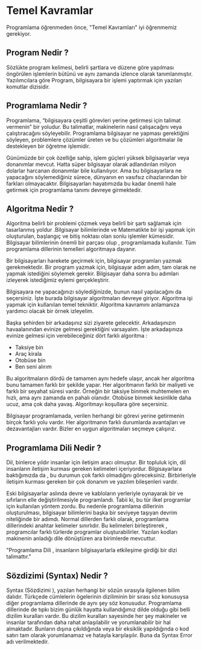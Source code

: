 # Temel Kavramlar
Programlama öğrenmeden önce, "Temel Kavramları" iyi öğrenmemiz gerekiyor.

## Program Nedir ?
Sözlükte program kelimesi, belirli şartlara ve düzene göre yapılması öngörülen işlemlerin bütünü ve aynı zamanda izlence olarak tanımlanmıştır. Yazılımcılara göre Program, bilgisayara bir işlemi yaptırmak için yazılan komutlar dizisidir.

## Programlama Nedir ?
Programlama, “bilgisayara çeşitli görevleri yerine getirmesi için talimat vermenin” bir yoludur. Bu talimatlar, makinelerin nasıl çalışacağını veya çalıştıracağını söyleyebilir. Programlama bilgisayar ne yapması gerektiğini söyleyen, problemlere çözümler üreten ve bu çözümleri algoritmalar ile destekleyen bir öğretme işlemidir.

Günümüzde bir çok özelliğe sahip, işlem güçleri yüksek bilgisayarlar veya donanımlar mevcut. Hatta süper bilgisayar olarak adlandırılan milyon dolarlar harcanan donanımlar bile kullanılıyor. Ama bu bilgisayarlara ne yapacağını söylemediğiniz sürece, dünyanın en vasıfsız cihazlarından bir farkları olmayacaktır. Bilgisayarları hayatımızda bu kadar önemli hale getirmek için programlama tanımı devreye girmektedir.

## Algoritma Nedir ?
Algoritma belirli bir problemi çözmek veya belirli bir şartı sağlamak için tasarlanmış yoldur .Bilgisayar bilimlerinde ve Matematikte bir işi yapmak için oluşturulan, başlangıç ve bitiş noktası olan sonlu işlemler kümesidir. Bilgisayar bilimlerinin önemli bir parçası olup , programlamada kullanılır. Tüm programlama dillerinin temelleri algoritmaya dayanır.

Bir bilgisayarları harekete geçirmek için, bilgisayar programları yazmak gerekmektedir. Bir program yazmak için, bilgisayar adım adım, tam olarak ne yapmak istediğini söylemek gerekir. Bilgisayar daha sonra bu adımları izleyerek istediğimiz eylemi gerçekleştirir.

Bilgisayara ne yapacağınızı söylediğinizde, bunun nasıl yapılacağını da seçersiniz. İşte burada bilgisayar algoritmaları devreye giriyor. Algoritma işi yapmak için kullanılan temel tekniktir. Algoritma kavramını anlamanıza yardımcı olacak bir örnek izleyelim.

Başka şehirden bir arkadaşınız sizi ziyarete gelecektir. Arkadaşınızın havaalanından evinize gelmesi gerektiğini varsayalım. İşte arkadaşınıza evinize gelmesi için verebileceğiniz dört farklı algoritma :

- Taksiye bin
- Araç kirala
- Otobüse bin
- Ben seni alırım

Bu algoritmaların dördü de tamamen aynı hedefe ulaşır, ancak her algoritma bunu tamamen farklı bir şekilde yapar. Her algoritmanın farklı bir maliyeti ve farklı bir seyahat süresi vardır. Örneğin bir taksiye binmek muhtemelen en hızlı, ama aynı zamanda en pahalı olanıdır. Otobüse binmek kesinlikle daha ucuz, ama çok daha yavaş. Algoritmayı koşullara göre seçersiniz.

Bilgisayar programlamada, verilen herhangi bir görevi yerine getirmenin birçok farklı yolu vardır. Her algoritmanın farklı durumlarda avantajları ve dezavantajları vardır. Bizler en uygun algoritmaları seçmeye çalışırız.

## Programlama Dili Nedir ?
Dil, binlerce yıldır insanlar için iletişim aracı olmuştur. Bir topluluk için, dil insanların iletişim kurması gereken kelimeleri içeriyordur. Bilgisayarlara baktığımızda da , bu durumun çok farklı olmadığını göreceksiniz. Birbirleriyle iletişim kurması gereken bir çok donanım ve yazılım bileşenleri vardır.

Eski bilgisayarlar aslında devre ve kabloların yerleriyle oynayarak bir ve sıfırların elle değiştirilmesiyle programlandı. Tabii ki, bu tür ilkel programlar için kullanılan yöntem zordu. Bu nedenle programlama dillerinin oluşturulması, bilgisayar bilimlerini başka bir seviyeye taşıyan devrim niteliğinde bir adımdı. Normal dillerden farklı olarak, programlama dillerindeki anahtar kelimeler sınırlıdır. Bu kelimeleri birleştirerek , programcılar farklı türlerde programlar oluşturabilirler. Yazılan kodları makinenin anladığı dile dönüştüren ara birimlerde mevcuttur.

"Programlama Dili , insanların bilgisayarlarla etkileşime girdiği bir dizi talimattır."

## Sözdizimi (Syntax) Nedir ?
Syntax (Sözdizimi ), yazılan herhangi bir sözün sırasıyla ilgilenen bilim dalıdır. Türkçede cümlelerin ögelerinin diziliminin bir sırası söz konusuysa diğer programlama dillerinde de aynı şey söz konusudur. Programlama dillerinde de tıpkı bizim günlük hayatta kullandığımız dilde olduğu gibi belli dizilim kuralları vardır. Bu dizilim kuralları sayesinde her şey makineler ve insanlar tarafından daha rahat anlaşılabilir ve yorumlanabilir bir hal almaktadır. Bunların dışına çıkıldığında veya bir eksiklik yapıldığında o kod satırı tam olarak yorumlanamaz ve hatayla karşılaşılır. Buna da Syntax Error adı verilmektedir.